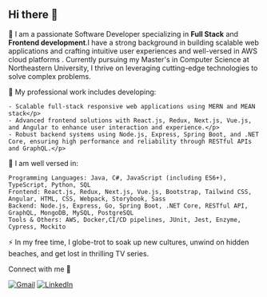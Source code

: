## Hi there 👋

🌱 I am a passionate Software Developer specializing in **Full Stack** and **Frontend development**.I have a strong background in building scalable web applications and crafting intuitive user experiences and well-versed in AWS cloud platforms . Currently pursuing my Master's in Computer Science at Northeastern University, I thrive on leveraging cutting-edge technologies to solve complex problems.

🌱 My professional work includes developing:
```
- Scalable full-stack responsive web applications using MERN and MEAN stack</p>
- Advanced frontend solutions with React.js, Redux, Next.js, Vue.js, and Angular to enhance user interaction and experience.</p>
- Robust backend systems using Node.js, Express, Spring Boot, and .NET Core, ensuring high performance and reliability through RESTful APIs and GraphQL.</p>
```

🌱 I am well versed in:
```
Programming Languages: Java, C#, JavaScript (including ES6+), TypeScript, Python, SQL
Frontend: React.js, Redux, Next.js, Vue.js, Bootstrap, Tailwind CSS, Angular, HTML, CSS, Webpack, Storybook, Sass
Backend: Node.js, Express, Go, Spring Boot, .NET Core, RESTful API, GraphQL, MongoDB, MySQL, PostgreSQL
Tools & Others: AWS, Docker,CI/CD pipelines, JUnit, Jest, Enzyme, Cypress, Mockito
```
⚡ In my free time, I globe-trot to soak up new cultures, unwind on hidden beaches, and get lost in thrilling TV series.

Connect with me 🔗

[![Gmail](https://img.shields.io/badge/-GMAIL-D14836?style=for-the-badge&logo=gmail&logoColor=white)](mailto:sindhukrovvidi@gmail.com)
[![LinkedIn](https://img.shields.io/badge/-LINKEDIN-0077B5?style=for-the-badge&logo=linkedin&logoColor=white)](https://www.linkedin.com/in/sindhukrovvidi/)

<!--
**sindhukrovvidi/sindhukrovvidi** is a ✨ _special_ ✨ repository because its `README.md` (this file) appears on your GitHub profile.

Here are some ideas to get you started:

- 🔭 I’m currently working on ...
- 🌱 I’m currently learning ...
- 👯 I’m looking to collaborate on ...
- 🤔 I’m looking for help with ...
- 💬 Ask me about ...
- 📫 How to reach me: ...
- 😄 Pronouns: ...
- ⚡ Fun fact: ...
-->
